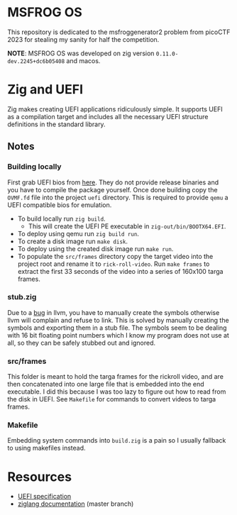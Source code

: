 # MSFROG OS
This repository is dedicated to the msfroggenerator2 problem from picoCTF 2023
for stealing my sanity for half the competition.

**NOTE**: MSFROG OS was developed on zig version `0.11.0-dev.2245+dc6b05408` and macos.

# Zig and UEFI
Zig makes creating UEFI applications ridiculously simple. It supports UEFI as a
compilation target and includes all the necessary UEFI structure definitions in
the standard library.

## Notes
### Building locally
First grab UEFI bios from [here](https://github.com/tianocore/tianocore.github.io/wiki/OVMF).
They do not provide release binaries and you have to compile the package yourself. Once done
building copy the `OVMF.fd` file into the project `uefi` directory.
This is required to provide `qemu` a UEFI compatible bios for emulation.

- To build locally run `zig build`.
  - This will create the UEFI PE executable in `zig-out/bin/BOOTX64.EFI`.
- To deploy using qemu run `zig build run`.
- To create a disk image run `make disk`.
- To deploy using the created disk image run `make run`.
- To populate the `src/frames` directory copy the target video into the project root
and rename it to `rick-roll-video`. Run `make frames` to extract the first 33 seconds of
the video into a series of 160x100 targa frames.

### stub.zig
Due to a [bug](https://reviews.llvm.org/D4927) in llvm, you have to manually create
the symbols otherwise llvm will complain and refuse to link. This is solved by manually
creating the symbols and exporting them in a stub file. The symbols seem to be dealing
with 16 bit floating point numbers which I know my program does not use at all, so
they can be safely stubbed out and ignored.

### src/frames
This folder is meant to hold the targa frames for the rickroll video, and are then
concatenated into one large file that is embedded into the end executable. I did this
because I was too lazy to figure out how to read from the disk in UEFI. See `Makefile`
for commands to convert videos to targa frames.

### Makefile
Embedding system commands into `build.zig` is a pain so I usually fallback to using
makefiles instead.

# Resources
- [UEFI specification](https://uefi.org/specs/UEFI/2.10/index.html)
- [ziglang documentation](https://ziglang.org/documentation/master/) (master branch)